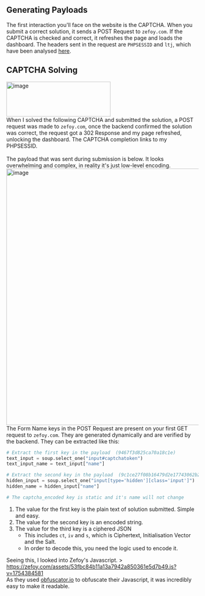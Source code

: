 Generating Payloads 
---
The first interaction you'll face on the website is the CAPTCHA. When you submit a correct solution, it sends a POST Request to `zefoy.com`. If the CAPTCHA is checked and correct, it refreshes the page and loads the dashboard.
The headers sent in the request are `PHPSESSID` and `ltj`, which have been analysed [here](https://github.com/AdamBankz/zefoy-reversed/blob/main/Signing%20Requests/README.md).


CAPTCHA Solving
---
<img width="273" height="91" alt="image" src="https://github.com/user-attachments/assets/e9ec5055-b469-49a5-a2f6-171a632b78fc" /><br>
When I solved the following CAPTCHA and submitted the solution, a POST request was made to `zefoy.com`, once the backend confirmed the solution was correct, the request got a 302 Response and my page refreshed, unlocking the dashboard. The CAPTCHA completion links to my PHPSESSID.
<br><br>
The payload that was sent during submission is below. It looks overwhelming and complex, in reality it's just low-level encoding.
<img width="2051" height="670" alt="image" src="https://github.com/user-attachments/assets/bbe5bad9-7e5e-46ce-992c-59b4efeba934" />
The Form Name keys in the POST Request are present on your first GET request to `zefoy.com`. They are generated dynamically and are verified by the backend. They can be extracted like this:


```py
# Extract the first key in the payload  (9467f3d825ca70a18c1e)
text_input = soup.select_one("input#captchatoken")
text_input_name = text_input["name"]

# Extract the second key in the payload  (9c1ce27f08b16479d2e17743062b28ed)
hidden_input = soup.select_one("input[type='hidden'][class='input']")
hidden_name = hidden_input["name"]

# The captcha_encoded key is static and it's name will not change
```
1. The value for the first key is the plain text of solution submitted. Simple and easy.
2. The value for the second key is an encoded string.
3. The value for the third key is a ciphered JSON
   - This includes `ct`, `iv` and `s`, which is Ciphertext, Initialisation Vector and the Salt.
   - In order to decode this, you need the logic used to encode it.
  
Seeing this, I looked into Zefoy's Javascript. > https://zefoy.com/assets/53fbc84b11a13a7942a850361e5d7b49.js?v=1754384581<br>
As they used [obfuscator.io](obfuscator.io) to obfuscate their Javascript, it was incredibly easy to make it readable.<br>
